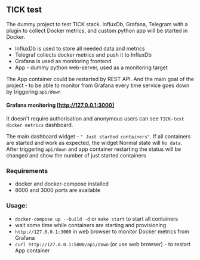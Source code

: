 ## TICK test
The dummy project to test TICK stack.
InfluxDb, Grafana, Telegram with a plugin to collect Docker metrics, and custom python app will be started in Docker.

* InfluxDb is used to store all needed data and metrics
* Telegraf collects docker metrics and push it to InfluxDb
* Grafana is used as monitoring frontend
* App - dummy python web-server, used as a monitoring target

The App container could be restarted by REST API.
And the main goal of the project - to be able to monitor from Grafana every time service goes down by triggering `api/down`


#### Grafana monitoring [http://127.0.0.1:3000] 
It doesn't require authorisation and anonymous users can see `TICK-test docker metrics` dashboard.

The main dashboard widget - `" Just started containers"`.
If all containers are started and work as expected, the widget Normal state will `No data`.
After triggering `api/down` and app container restarting the status will be changed and show the number of just started containers

### Requirements
* docker and docker-compose installed
* 8000 and 3000 ports are available

### Usage:

* `docker-compose up --build -d` or `make start` to start all containers
* wait some time while containers are starting and provisioning
* `http://127.0.0.1:3000` in web browser to monitor Docker metrics from Grafana
* `curl http://127.0.0.1:5000/api/down` (or use web browser) - to restart App container 